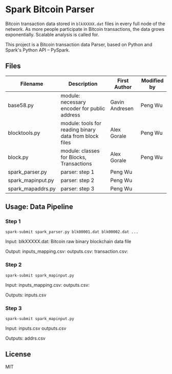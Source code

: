 # Spark Bitcoin Parser

Bitcoin transaction data stored in `blkXXXXX.dat` files in every full node of the network.
As more people participate in Bitcoin transactions, the data grows exponentially.
Scalable analysis is called for.

This project is a Bitcoin transaction data Parser, based on Python and Spark's Python API – PySpark.


## Files

Filename | Description | First Author | Modified by
------ | ------ | ------ | ------
base58.py | module: necessary encoder for public address | Gavin Andresen | Peng Wu
blocktools.py | module: tools for reading binary data from block files | Alex Gorale | Peng Wu
block.py | module: classes for Blocks, Transactions | Alex Gorale | Peng Wu
spark_parser.py | parser: step 1| Peng Wu |
spark_mapinput.py | parser: step 2 | Peng Wu |
spark_mapaddrs.py | parser: step 3 | Peng Wu |


## Usage: Data Pipeline

### Step 1
```
spark-submit spark_parser.py blk00001.dat blk00002.dat ...
```
Input:
blkXXXXX.dat: Bitcoin raw binary blockchain data file

Output:
inputs_mapping.csv:
outputs.csv:
transaction.csv:

### Step 2
```
spark-submit spark_mapinput.py
```

Input:
inputs_mapping.csv:
outputs.csv:

Outputs:
inputs.csv

### Step 3
```
spark-submit spark_mapinput.py
```

Input:
inputs.csv
outputs.csv

Outputs:
addrs.csv

## License

MIT

